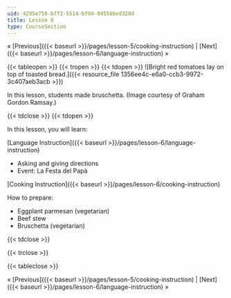 ```yaml
---
uid: 4295e758-bff2-5514-bf94-945586ed328d
title: Lesson 6
type: CourseSection
---
```


« [Previous]({{< baseurl >}}/pages/lesson-5/cooking-instruction) | [Next]({{< baseurl >}}/pages/lesson-6/language-instruction) »

{{< tableopen >}}
{{< tropen >}}
{{< tdopen >}}
![Bright red tomatoes lay on top of toasted bread.]({{< resource_file 1356ee4c-e6a0-ccb3-9972-3c407aeb3acb >}})  

In this lesson, students made bruschetta. (Image courtesy of Graham Gordon Ramsay.)


{{< tdclose >}}
{{< tdopen >}}


In this lesson, you will learn:

[Language Instruction]({{< baseurl >}}/pages/lesson-6/language-instruction)

*   Asking and giving directions
*   Event: La Festa del Papà

[Cooking Instruction]({{< baseurl >}}/pages/lesson-6/cooking-instruction)

How to prepare:

*   Eggplant parmesan (vegetarian)
*   Beef stew
*   Bruschetta (vegetarian)


{{< tdclose >}}

{{< trclose >}}

{{< tableclose >}}

« [Previous]({{< baseurl >}}/pages/lesson-5/cooking-instruction) | [Next]({{< baseurl >}}/pages/lesson-6/language-instruction) »